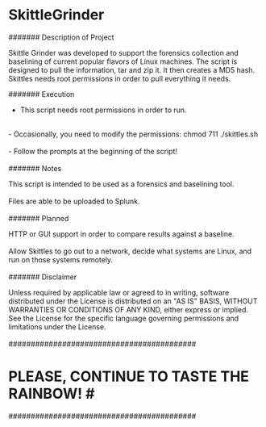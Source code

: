 # SkittleGrinder
####### Description of Project <br>

Skittle Grinder was developed to support the forensics collection and baselining of current popular flavors of Linux machines. The script is designed to pull the information, tar and zip it. It then creates a MD5 hash. Skittles needs root permissions in order to pull everything it needs.<br>

####### Execution <br>
- This script needs root permissions in order to run.<br>
<br>
- Occasionally, you need to modify the permissions: chmod 711 ./skittles.sh<br>
<br>
- Follow the prompts at the beginning of the script!<br>
<br>
####### Notes <br>

This script is intended to be used as a forensics and baselining tool. <br>
<br>
Files are able to be uploaded to Splunk. <br>
<br>
####### Planned <br>

HTTP or GUI support in order to compare results against a baseline.<br>
<br>
Allow Skittles to go out to a network, decide what systems are Linux, and run on those systems remotely.<br>
<br>
####### Disclaimer <br>

Unless required by applicable law or agreed to in writing, software distributed under the License is distributed on an "AS IS" BASIS, WITHOUT WARRANTIES OR CONDITIONS OF ANY KIND, either express or implied. See the License for the specific language governing permissions and limitations under the License. <br>
<br>
##########################################<br>
# PLEASE, CONTINUE TO TASTE THE RAINBOW! #<br>
##########################################<br>
